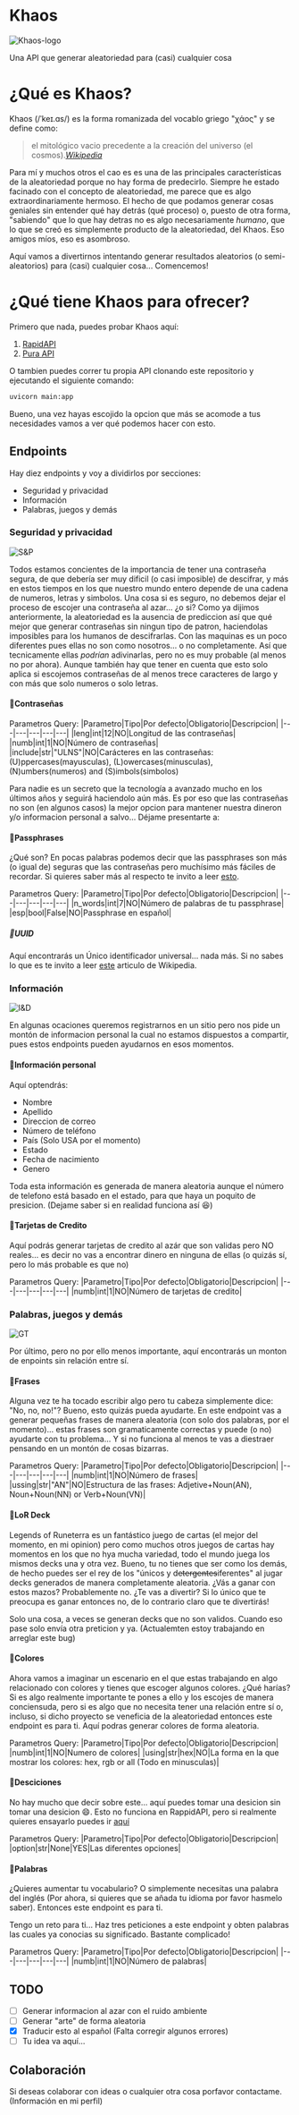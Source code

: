 # Khaos
![Khaos-logo](LogoChaosFinal.png)

Una API que generar aleatoriedad para (casi) cualquier cosa

# ¿Qué es Khaos?
Khaos (/ˈkeɪ.ɑs/) es la forma romanizada del vocablo griego "χάος" y se define como:

>  el mitológico vacio precedente a la creación del universo (el cosmos).[_Wikipedia_](https://en.wikipedia.org/wiki/Chaos_(cosmogony))

Para mí y muchos otros el cao es es una de las principales características de la aleatoriedad porque no hay forma de predecirlo.
Siempre he estado facinado con el concepto de aleatoriedad, me parece que es algo extraordinariamente hermoso.
El hecho de que podamos generar cosas geniales sin entender qué hay detrás (qué proceso) o, puesto de otra forma, "sabiendo" que lo que hay detras
no es algo necesariamente *humano*, que lo que se creó es simplemente producto de la aleatoriedad, del Khaos. Eso amigos míos, eso es asombroso.

Aquí vamos a divertirnos intentando generar resultados aleatorios (o semi-aleatorios) para (casi) cualquier cosa... Comencemos!

# ¿Qué tiene Khaos para ofrecer?

Primero que nada, puedes probar Khaos aquí:

1. [RapidAPI](https://rapidapi.com/rooyca@gmail.com/api/random14/)
2. [Pura API](https://api.rooyca.xyz)

O tambien puedes correr tu propia API clonando este repositorio y ejecutando el siguiente comando:

```bash
uvicorn main:app
```
Bueno, una vez hayas escojido la opcion que más se acomode a tus necesidades vamos a ver qué podemos hacer con esto.

## Endpoints
Hay diez endpoints y voy a dividirlos por secciones:

- Seguridad y privacidad
- Información
- Palabras, juegos y demás
 
### Seguridad y privacidad

![S&P](https://res.cloudinary.com/rooyca/image/upload/v1635035284/Images/S_P_yx1i6o.png)

Todos estamos concientes de la importancia de tener una contraseña segura, de que debería ser muy dificil (o casi imposible) de descifrar,
y más en estos tiempos en los que nuestro mundo entero depende de una cadena de numeros, letras y simbolos. Una cosa si es seguro, no debemos dejar el
proceso de escojer una contraseña al azar... ¿o si? Como ya dijimos anteriormente, la aleatoriedad es la ausencia de prediccion así que qué mejor que 
generar contraseñas sin ningun tipo de patron, haciendolas imposibles para los humanos de descifrarlas. Con las maquinas es un poco diferentes pues ellas
no son como nosotros... o no completamente.
Así que tecnicamente ellas *podrían* adivinarlas, pero no es muy probable (al menos no por ahora). Aunque también hay que tener en cuenta que esto solo aplica
si escojemos contraseñas de al menos trece caracteres de largo y con más que solo numeros o solo letras.

#### :small_red_triangle_down:Contraseñas

Parametros Query:
|Parametro|Tipo|Por defecto|Obligatorio|Descripcion|
|---|---|---|---|---|
|leng|int|12|NO|Longitud de las contraseñas|
|numb|int|1|NO|Número de contraseñas|
|include|str|"ULNS"|NO|Carácteres en las contraseñas: (U)ppercases(mayusculas), (L)owercases(minusculas), (N)umbers(numeros) and (S)imbols(simbolos)

Para nadie es un secreto que la tecnología a avanzado mucho en los últimos años y seguirá haciendolo aún más. Es por eso que las contraseñas no son 
(en algunos casos) la mejor opcion para mantener nuestra dineron y/o informacion personal a salvo... Déjame presentarte a:

#### :small_red_triangle_down:Passphrases
¿Qué son? En pocas palabras podemos decir que las passphrases son más (o igual de) seguras que las contraseñas pero muchísimo más fáciles de recordar.
Si quieres saber más al respecto te invito a leer [esto](https://es.wikipedia.org/wiki/Frase_de_contrase%C3%B1a). 

Parametros Query:
|Parametro|Tipo|Por defecto|Obligatorio|Descripcion|
|---|---|---|---|---|
|n_words|int|7|NO|Número de palabras de tu passphrase|
|esp|bool|False|NO|Passphrase en español|

##### :small_red_triangle_down:UUID

Aquí encontrarás un Único identificador universal... nada más. Si no sabes lo que es te invito a leer [este](https://es.wikipedia.org/wiki/Identificador_%C3%BAnico_universal)
articulo de Wikipedia.

### Información
![I&D](https://res.cloudinary.com/rooyca/image/upload/v1635035285/Images/I_D_pcljto.png)

En algunas ocaciones queremos registrarnos en un sitio pero nos pide un montón de informacion personal la cual no estamos dispuestos a compartir, pues estos
endpoints pueden ayudarnos en esos momentos.

#### :small_red_triangle_down:Información personal

Aquí optendrás:
- Nombre
- Apellido
- Direccion de correo
- Número de teléfono
- País (Solo USA por el momento)
- Estado
- Fecha de nacimiento
- Genero

Toda esta información es generada de manera aleatoria aunque el número de telefono está basado en el estado, para que haya un poquito de presicion. (Dejame
saber si en realidad funciona así :laughing:)

#### :small_red_triangle_down:Tarjetas de Credito
Aquí podrás generar tarjetas de credito al azár que son validas pero NO reales... es decir no vas a encontrar dinero en ninguna de ellas (o quizás sí, pero 
lo más probable es que no)

Parametros Query:
|Parametro|Tipo|Por defecto|Obligatorio|Descripcion|
|---|---|---|---|---|
|numb|int|1|NO|Número de tarjetas de credito|

### Palabras, juegos y demás
![GT](https://res.cloudinary.com/rooyca/image/upload/v1635035285/Images/G_efg3ph.png)

Por último, pero no por ello menos importante, aquí encontrarás un monton de enpoints sin relación entre sí.
#### :small_red_triangle_down:Frases
Alguna vez te ha tocado escribir algo pero tu cabeza simplemente dice: "No, no, no!"? Bueno, esto quizás pueda ayudarte. En este endpoint vas a generar
pequeñas frases de manera aleatoria (con solo dos palabras, por el momento)... estas frases son gramaticamente correctas y puede (o no) ayudarte
con tu problema... Y si no funciona al menos te vas a diestraer pensando en un montón de cosas bizarras.

Parametros Query:
|Parametro|Tipo|Por defecto|Obligatorio|Descripcion|
|---|---|---|---|---|
|numb|int|1|NO|Número de frases|
|ussing|str|"AN"|NO|Estructura de las frases: Adjetive+Noun(AN), Noun+Noun(NN) or Verb+Noun(VN)|
#### :small_red_triangle_down:LoR Deck
Legends of Runeterra es un fantástico juego de cartas (el mejor del momento, en mi opinion) pero como muchos otros juegos de cartas hay momentos en los
que no hya mucha variedad, todo el mundo juega los mismos decks una y otra vez. Bueno, tu no tienes que ser como los demás, de hecho puedes ser el rey
de los "únicos y d~~etergentes~~iferentes" al jugar decks generados de manera completamente aleatoria. ¿Vás a ganar con estos mazos? Probablemente no.
¿Te vas a divertir? Si lo único que te preocupa es ganar entonces no, de lo contrario claro que te divertirás!

Solo una cosa, a veces se generan decks que no son validos. Cuando eso pase solo envía otra preticion y ya. (Actualemten estoy trabajando en arreglar este bug)
#### :small_red_triangle_down:Colores
Ahora vamos a imaginar un escenario en el que estas trabajando en algo relacionado con colores y tienes que escoger algunos colores. ¿Qué harías?
Si es algo realmente importante te pones a ello y los escojes de manera conciensuda, pero si es algo que no necesita tener una relación entre sí o, incluso,
si dicho proyecto se veneficia de la aleatoriedad entonces este endpoint es para ti. Aquí podras generar colores de forma aleatoria.

Parametros Query:
|Parametro|Tipo|Por defecto|Obligatorio|Descripcion|
|numb|int|1|NO|Numero de colores|
|using|str|hex|NO|La forma en la que mostrar los colores: hex, rgb or all (Todo en minusculas)|
#### :small_red_triangle_down:Desciciones
No hay mucho que decir sobre este... aquí puedes tomar una desicion sin tomar una desicion :smile:.
Esto no funciona en RappidAPI, pero si realmente quieres ensayarlo puedes ir [aquí](https://api.rooyca.xyz/v1/random/choice)

Parametros Query:
|Parametro|Tipo|Por defecto|Obligatorio|Descripcion|
|option|str|None|YES|Las diferentes opciones|
#### :small_red_triangle_down:Palabras
¿Quieres aumentar tu vocabulario? O simplemente necesitas una palabra del inglés (Por ahora, si quieres que se añada tu idioma por favor hasmelo saber).
Entonces este endpoint es para ti.

Tengo un reto para ti... Haz tres peticiones a este endpoint y obten palabras las cuales ya conocias su significado. Bastante complicado!

Parametros Query:
|Parametro|Tipo|Por defecto|Obligatorio|Descripcion|
|---|---|---|---|---|
|numb|int|1|NO|Número de palabras|

## TODO
- [ ] Generar informacion al azar con el ruido ambiente
- [ ] Generar "arte" de forma aleatoria
- [x] Traducir esto al español (Falta corregir algunos errores)
- [ ] Tu idea va aquí...

## Colaboración

Si deseas colaborar con ideas o cualquier otra cosa porfavor contactame. (Información en mi perfil)
